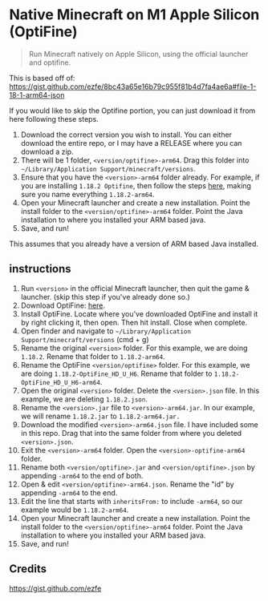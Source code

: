 # Native Minecraft on M1 Apple Silicon (OptiFine)
> Run Minecraft natively on Apple Silicon, using the official launcher and optifine.

This is based off of:
https://gist.github.com/ezfe/8bc43a65e16b79c955f81b4d7fa4ae6a#file-1-18-1-arm64-json

If you would like to skip the Optifine portion, you can just download it from here following these steps.
  1. Download the correct version you wish to install. You can either download the entire repo, or I may have a RELEASE where you can download a zip.
  2. There will be 1 folder, `<version/optifine>-arm64`. Drag this folder into `~/Library/Application Support/minecraft/versions`.
  3. Ensure that you have the `<version>-arm64` folder already. For example, if you are installing `1.18.2 Optifine`, then follow the steps <a href="https://gist.github.com/ezfe/8bc43a65e16b79c955f81b4d7fa4ae6a#file-1-18-1-arm64-json">here</a>, making sure you name everything `1.18.2-arm64`.
  4. Open your Minecraft launcher and create a new installation. Point the install folder to the `<version/optifine>-arm64` folder. Point the Java installation to where you installed your ARM based java.
  5. Save, and run!

This assumes that you already have a version of ARM based Java installed.

## instructions
  1. Run `<version>` in the official Minecraft launcher, then quit the game & launcher. (skip this step if you've already done so.)
  2. Download OptiFine: <a href="https://optifine.net/downloads">here<a>.
  3. Install OptiFine. Locate where you've downloaded OptiFine and install it by right clicking it, then open. Then hit install. Close when complete.
  3. Open finder and navigate to `~/Library/Application Support/minecraft/versions` (cmd + g)
  4. Rename the original `<version>` folder. For this example, we are doing `1.18.2`. Rename that folder to `1.18.2-arm64`.
  5. Rename the OptiFine `<version/optifine>` folder. For this example, we are doing `1.18.2-OptiFine_HD_U_H6`. Rename that folder to `1.18.2-OptiFine_HD_U_H6-arm64`.
  6. Open the original `<version>` folder. Delete the `<version>.json` file. In this example, we are deleting `1.18.2.json`.
  7. Rename the `<version>.jar` file to `<version>-arm64.jar`. In our example, we will rename `1.18.2.jar` to `1.18.2-arm64.jar.`
  8. Download the modified `<version>-arm64.json` file. I have included some in this repo. Drag that into the same folder from where you deleted `<version>.json`.
  9. Exit the `<version>-arm64` folder. Open the `<version>-optifine-arm64` folder.
  10. Rename both `<version/optifine>.jar` and `<version/optifine>.json` by appending `-arm64` to the end of both.
  11. Open & edit `<version/optifine>-arm64.json`. Rename the "id" by appending `-arm64` to the end.
  12. Edit the line that starts with `inheritsFrom:` to include `-arm64`, so our example would be `1.18.2-arm64`.
  13. Open your Minecraft launcher and create a new installation. Point the install folder to the `<version/optifine>-arm64` folder. Point the Java installation to where you installed your ARM based java.
  14. Save, and run!

## Credits
https://gist.github.com/ezfe
